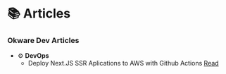 #  📚 Articles

### Okware Dev Articles

- ⚙️ **DevOps**
    - Deploy Next.JS SSR Aplications to AWS with Github Actions [Read](devops/nextjs-aws-deploy-with-github-actions/README.md)